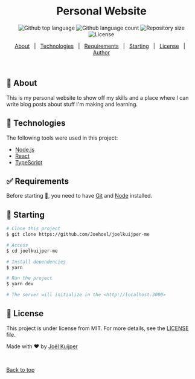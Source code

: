 <h1 align="center">Personal Website</h1>

<p align="center">
  <img alt="Github top language" src="https://img.shields.io/github/languages/top/Joehoel/joelkuijper-me?color=56BEB8">

  <img alt="Github language count" src="https://img.shields.io/github/languages/count/Joehoel/joelkuijper-me?color=56BEB8">

  <img alt="Repository size" src="https://img.shields.io/github/repo-size/Joehoel/joelkuijper-me?color=56BEB8">

  <img alt="License" src="https://img.shields.io/github/license/Joehoel/joelkuijper-me?color=56BEB8">

  <!-- <img alt="Github issues" src="https://img.shields.io/github/issues/Joehoel/joelkuijper-me?color=56BEB8" /> -->

  <!-- <img alt="Github forks" src="https://img.shields.io/github/forks/Joehoel/joelkuijper-me?color=56BEB8" /> -->

  <!-- <img alt="Github stars" src="https://img.shields.io/github/stars/Joehoel/joelkuijper-me?color=56BEB8" /> -->
</p>

<!-- Status -->

<!-- <h4 align="center">
	🚧  Joelkuijper Me 🚀 Under construction...  🚧
</h4>

<hr> -->

<p align="center">
  <a href="#dart-about">About</a> &#xa0; | &#xa0;
  <a href="#rocket-technologies">Technologies</a> &#xa0; | &#xa0;
  <a href="#white_check_mark-requirements">Requirements</a> &#xa0; | &#xa0;
  <a href="#checkered_flag-starting">Starting</a> &#xa0; | &#xa0;
  <a href="#memo-license">License</a> &#xa0; | &#xa0;
  <a href="https://github.com/Joehoel" target="_blank">Author</a>
</p>

<br>

## :dart: About

This is my personal website to show off my skills and a place where I can write blog posts about stuff I'm making and learning.

## :rocket: Technologies

The following tools were used in this project:

- [Node.js](https://nodejs.org/en/)
- [React](https://pt-br.reactjs.org/)
- [TypeScript](https://www.typescriptlang.org/)

## :white_check_mark: Requirements

Before starting :checkered_flag:, you need to have [Git](https://git-scm.com) and [Node](https://nodejs.org/en/) installed.

## :checkered_flag: Starting

```bash
# Clone this project
$ git clone https://github.com/Joehoel/joelkuijper-me

# Access
$ cd joelkuijper-me

# Install dependencies
$ yarn

# Run the project
$ yarn dev

# The server will initialize in the <http://localhost:3000>
```

## :memo: License

This project is under license from MIT. For more details, see the [LICENSE](LICENSE.md) file.

Made with :heart: by <a href="https://github.com/Joehoel" target="_blank">Joël Kuijper</a>

&#xa0;

<a href="#top">Back to top</a>
